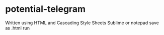 # potential-telegram
Written using HTML and Cascading Style Sheets
Sublime or notepad
save as .html
run
